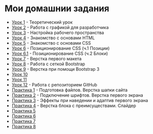 # **Мои домашнии задания**
* [Урок 1](https://github.com/fvckfish/fvckfish.github.io/tree/master/lesson_1) - Теоретический урок
* [Урок 2](https://github.com/fvckfish/fvckfish.github.io/tree/master/lesson_2) - Работа с графикой для разработчика
* [Урок 3](https://github.com/fvckfish/fvckfish.github.io/tree/master/lesson_3) - Настройка рабочего пространства
* [Урок 4](fvckfish.github.io/lesson_4) - Знакомство с основами HTML
* [Урок 5](fvckfish.github.io/lesson_5) - Знакомство с основами CSS
* [Урок 6](fvckfish.github.io/lesson_6) - Позиционирование CSS (ч.1 Позиции)
* [Урок 6.1](https://fvckfish.github.io/lesson_6_1) - Позиционирование CSS (ч.2 Блоки)
* [Урок 7](https://fvckfish.github.io/lesson_7/) - Верстка первого макета
* [Урок 8](https://fvckfish.github.io/lesson_8/) - Работа с сеткой Bootstrap
* [Урок 9](fvckfish.github.io/lesson_9/) - Верстка при помощи Bootstrap 3
* [Урок 10](http://github.com)
* [Урок 11](http://github.com)
* [Урок 12](https://fvckfish.github.io/lesson_12/) - Работа с репозиторием GitHub
* [Практика 1](fvckfish.github.io/practice_1/) - Подготовка файлов. Верстка шапки сайта
* [Практика 2](fvckfish.github.io/practice_2/) - Подключение шрифтов. Верстка первого экрана
* [Практика 3](fvckfish.github.io/practice_3/) - Эффекты при наведении и адаптив первого экрана
* [Практика 4](fvckfish.github.io/practice_4/) - Верстка блока с преимсуществами. Слайдер
* [Практика 5](http://github.com)
* [Практика 6](http://github.com)
* [Практика 7](http://github.com)
* [Практика 8](http://github.com)
